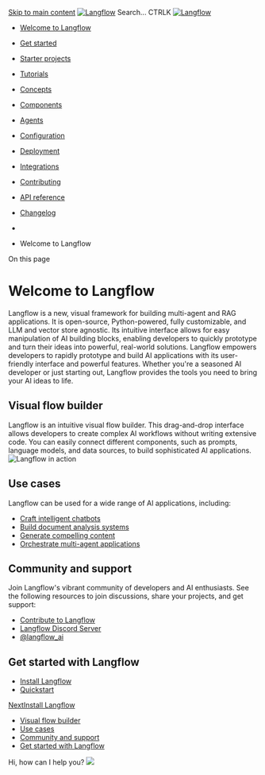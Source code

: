 [Skip to main content](https://docs.langflow.org/<#__docusaurus_skipToContent_fallback>)
[![Langflow](https://docs.langflow.org/img/langflow-logo-black.svg)](https://docs.langflow.org/</>)
[](https://docs.langflow.org/<https:/github.com/langflow-ai/langflow>)[](https://docs.langflow.org/<https:/twitter.com/langflow_ai>)[](https://docs.langflow.org/<https:/discord.gg/EqksyE2EX9>)
Search...
CTRLK
[![Langflow](https://docs.langflow.org/img/langflow-logo-black.svg)](https://docs.langflow.org/</>)
  * [Welcome to Langflow](https://docs.langflow.org/</>)
  * [Get started](https://docs.langflow.org/<#>)
  * [Starter projects](https://docs.langflow.org/<#>)
  * [Tutorials](https://docs.langflow.org/<#>)
  * [Concepts](https://docs.langflow.org/<#>)
  * [Components](https://docs.langflow.org/<#>)
  * [Agents](https://docs.langflow.org/<#>)
  * [Configuration](https://docs.langflow.org/<#>)
  * [Deployment](https://docs.langflow.org/<#>)
  * [Integrations](https://docs.langflow.org/<#>)
  * [Contributing](https://docs.langflow.org/<#>)
  * [API reference](https://docs.langflow.org/<#>)
  * [Changelog](https://docs.langflow.org/<#>)


  * [](https://docs.langflow.org/</>)
  * Welcome to Langflow


On this page
# Welcome to Langflow
Langflow is a new, visual framework for building multi-agent and RAG applications. It is open-source, Python-powered, fully customizable, and LLM and vector store agnostic.
Its intuitive interface allows for easy manipulation of AI building blocks, enabling developers to quickly prototype and turn their ideas into powerful, real-world solutions.
Langflow empowers developers to rapidly prototype and build AI applications with its user-friendly interface and powerful features. Whether you're a seasoned AI developer or just starting out, Langflow provides the tools you need to bring your AI ideas to life.
## Visual flow builder[​](https://docs.langflow.org/<#visual-flow-builder> "Direct link to Visual flow builder")
Langflow is an intuitive visual flow builder. This drag-and-drop interface allows developers to create complex AI workflows without writing extensive code. You can easily connect different components, such as prompts, language models, and data sources, to build sophisticated AI applications.
![Langflow in action](https://docs.langflow.org/assets/images/playground-response-91229e908f0650f9a0d2a6ca5bf2d4e5.png)
## Use cases[​](https://docs.langflow.org/<#use-cases> "Direct link to Use cases")
Langflow can be used for a wide range of AI applications, including:
  * [Craft intelligent chatbots](https://docs.langflow.org/</tutorials-memory-chatbot>)
  * [Build document analysis systems](https://docs.langflow.org/</tutorials-document-qa>)
  * [Generate compelling content](https://docs.langflow.org/</tutorials-blog-writer>)
  * [Orchestrate multi-agent applications](https://docs.langflow.org/</starter-projects-simple-agent>)


## Community and support[​](https://docs.langflow.org/<#community-and-support> "Direct link to Community and support")
Join Langflow's vibrant community of developers and AI enthusiasts. See the following resources to join discussions, share your projects, and get support:
  * [Contribute to Langflow](https://docs.langflow.org/</contributing-how-to-contribute>)
  * [Langflow Discord Server](https://docs.langflow.org/<https:/discord.gg/EqksyE2EX9>)
  * [@langflow_ai](https://docs.langflow.org/<https:/twitter.com/langflow_ai>)


## Get started with Langflow[​](https://docs.langflow.org/<#get-started-with-langflow> "Direct link to Get started with Langflow")
  * [Install Langflow](https://docs.langflow.org/</get-started-installation>)
  * [Quickstart](https://docs.langflow.org/</get-started-quickstart>)


[NextInstall Langflow](https://docs.langflow.org/</get-started-installation>)
  * [Visual flow builder](https://docs.langflow.org/<#visual-flow-builder>)
  * [Use cases](https://docs.langflow.org/<#use-cases>)
  * [Community and support](https://docs.langflow.org/<#community-and-support>)
  * [Get started with Langflow](https://docs.langflow.org/<#get-started-with-langflow>)


Hi, how can I help you?
![](https://docs.langflow.org/img/langflow-icon-black-transparent.svg)
